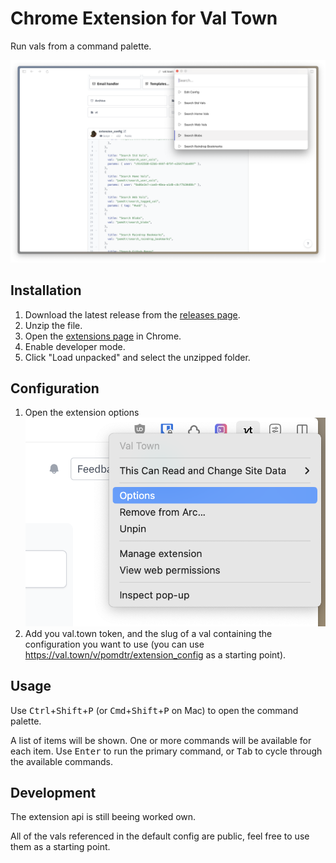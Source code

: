 # Chrome Extension for Val Town

Run vals from a command palette.

![demo](doc/demo.png)

## Installation

1. Download the latest release from the [releases page](https://github.com/pomdtr/val-town-web-extension/releases/latest).
2. Unzip the file.
3. Open the [extensions page](chrome://extensions) in Chrome.
4. Enable developer mode.
5. Click "Load unpacked" and select the unzipped folder.

## Configuration

1. Open the extension options
    ![action right click menu](doc/options.png)
2. Add you val.town token, and the slug of a val containing the configuration you want to use (you can use <https://val.town/v/pomdtr/extension_config> as a starting point).

## Usage

Use <kbd>Ctrl</kbd>+<kbd>Shift</kbd>+<kbd>P</kbd> (or <kbd>Cmd</kbd>+<kbd>Shift</kbd>+<kbd>P</kbd> on Mac) to open the command palette.

A list of items will be shown. One or more commands will be available for each item. Use <kbd>Enter</kbd> to run the primary command, or <kbd>Tab</kbd> to cycle through the available commands.

## Development

The extension api is still beeing worked own.

All of the vals referenced in the default config are public, feel free to use them as a starting point.

